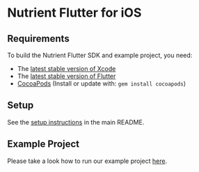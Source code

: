 # Nutrient Flutter for iOS

## Requirements

To build the Nutrient Flutter SDK and example project, you need:

- The [latest stable version of Xcode][xcode]
- The [latest stable version of Flutter][flutter install]
- [CocoaPods][cocoapods] (Install or update with: `gem install cocoapods`)

## Setup

See the [setup instructions](../README.md#ios) in the main README.

## Example Project

Please take a look how to run our example project [here](../example/README.md#running-the-example-project).

[xcode]: https://developer.apple.com/xcode/
[flutter install]: https://flutter.dev/docs/get-started/install
[cocoapods]: https://github.com/CocoaPods/CocoaPods/releases

